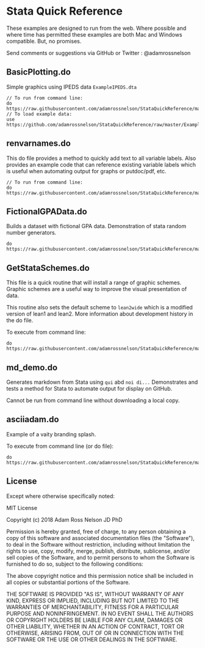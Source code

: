 # Stata Quick Reference

These examples are designed to run from the web. Where possible and where time has permitted these examples are both Mac and Windows compatible. But, no promises.

Send comments or suggestions via GitHub or Twitter : @adamrossnelson

## BasicPlotting.do

Simple graphics using IPEDS data `ExampleIPEDS.dta`

```
// To run from command line:
do https://raw.githubusercontent.com/adamrossnelson/StataQuickReference/master/BasicPlotting.do
// To load example data:
use https://github.com/adamrossnelson/StataQuickReference/raw/master/ExampleIPEDS.dta
```

## renvarnames.do

This do file provides a method to quickly add text to all variable labels. Also provides an example code that can reference existing variable labels which is useful when automating output for graphs or putdoc/pdf, etc.
```
// To run from command line:
do https://raw.githubusercontent.com/adamrossnelson/StataQuickReference/master/renvarnames.do
```

## FictionalGPAData.do

Builds a dataset with fictional GPA data. Demonstration of stata random number generators.

```
do https://raw.githubusercontent.com/adamrossnelson/StataQuickReference/master/FictionalGPAData.do
```

## GetStataSchemes.do

This file is a quick routine that will install a range of graphic schemes. Graphic schemes are a useful way to improve the visual presentation of data.

This routine also sets the default scheme to `lean2wide` which is a modified version of lean1 and lean2. More information about development history in the do file.

To execute from command line:

```
do https://raw.githubusercontent.com/adamrossnelson/StataQuickReference/master/GetStataSchemes.do
```

## md_demo.do

Generates markdown from Stata using `qui` abd `noi di...` Demonstrates and tests a method for Stata to automate output for display on GitHub.

Cannot be run from command line without downloading a local copy.

## asciiadam.do

Example of a vaity branding splash.

To execute from command line (or do file):

```
do https://raw.githubusercontent.com/adamrossnelson/StataQuickReference/master/asciiadam.do
```

## License

Except where otherwise specifically noted:

MIT License

Copyright (c) 2018 Adam Ross Nelson JD PhD

Permission is hereby granted, free of charge, to any person obtaining a copy
of this software and associated documentation files (the "Software"), to deal
in the Software without restriction, including without limitation the rights
to use, copy, modify, merge, publish, distribute, sublicense, and/or sell
copies of the Software, and to permit persons to whom the Software is
furnished to do so, subject to the following conditions:

The above copyright notice and this permission notice shall be included in all
copies or substantial portions of the Software.

THE SOFTWARE IS PROVIDED "AS IS", WITHOUT WARRANTY OF ANY KIND, EXPRESS OR
IMPLIED, INCLUDING BUT NOT LIMITED TO THE WARRANTIES OF MERCHANTABILITY,
FITNESS FOR A PARTICULAR PURPOSE AND NONINFRINGEMENT. IN NO EVENT SHALL THE
AUTHORS OR COPYRIGHT HOLDERS BE LIABLE FOR ANY CLAIM, DAMAGES OR OTHER
LIABILITY, WHETHER IN AN ACTION OF CONTRACT, TORT OR OTHERWISE, ARISING FROM,
OUT OF OR IN CONNECTION WITH THE SOFTWARE OR THE USE OR OTHER DEALINGS IN THE
SOFTWARE.